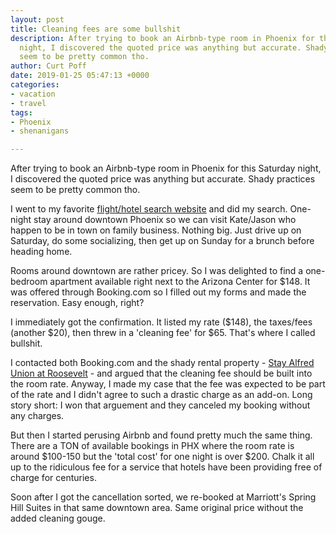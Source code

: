 ```yaml
---
layout: post
title: Cleaning fees are some bullshit
description: After trying to book an Airbnb-type room in Phoenix for this Saturday
  night, I discovered the quoted price was anything but accurate. Shady practices
  seem to be pretty common tho.
author: Curt Poff
date: 2019-01-25 05:47:13 +0000
categories:
- vacation
- travel
tags:
- Phoenix
- shenanigans

---
```

After trying to book an Airbnb-type room in Phoenix for this Saturday night, I discovered the quoted price was anything but accurate. Shady practices seem to be pretty common tho.

<!--more-->

I went to my favorite [flight/hotel search website](https://hipmunk.com) and did my search. One-night stay around downtown Phoenix so we can visit Kate/Jason who happen to be in town on family business. Nothing big. Just drive up on Saturday, do some socializing, then get up on Sunday for a brunch before heading home.

Rooms around downtown are rather pricey. So I was delighted to find a one-bedroom apartment available right next to the Arizona Center for $148. It was offered through Booking.com so I filled out my forms and made the reservation. Easy enough, right?

I immediately got the confirmation. It listed my rate ($148), the taxes/fees (another $20), then threw in a 'cleaning fee' for $65. That's where I called bullshit. 

I contacted both Booking.com and the shady rental property -
[Stay Alfred Union at Roosevelt](https://www.stayalfred.com/property/stay-alfred-at-union-roosevelt) - and argued that the cleaning fee should be built into the room rate. Anyway, I made my case that the fee was expected to be part of the rate and I didn't agree to such a drastic charge as an add-on. Long story short: I won that arguement and they canceled my booking without any charges. 

But then I started perusing Airbnb and found pretty much the same thing. There are a TON of available bookings in PHX where the room rate is around $100-150 but the 'total cost' for one night is over $200. Chalk it all up to the ridiculous fee for a service that hotels have been providing free of charge for centuries.

Soon after I got the cancellation sorted, we re-booked at Marriott's Spring Hill Suites in that same downtown area. Same original price without the added cleaning gouge.